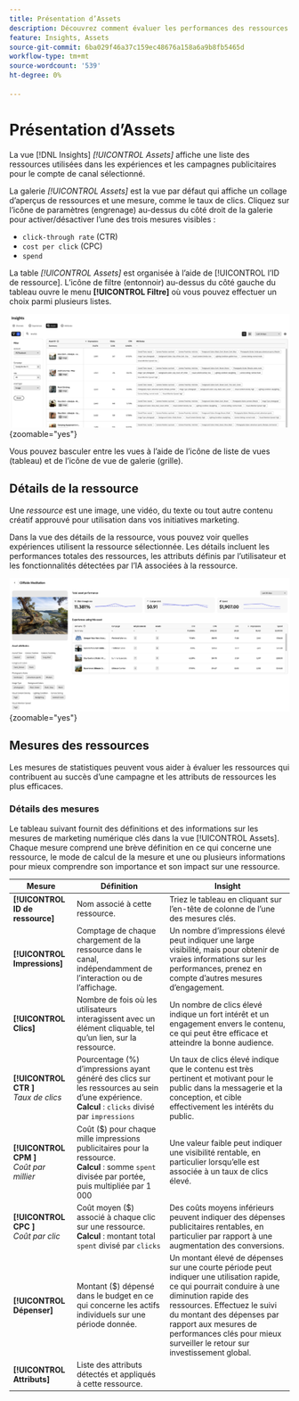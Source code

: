 ```yaml
---
title: Présentation d’Assets
description: Découvrez comment évaluer les performances des ressources dans Adobe GenStudio for Performance Marketing.
feature: Insights, Assets
source-git-commit: 6ba029f46a37c159ec48676a158a6a9b8fb5465d
workflow-type: tm+mt
source-wordcount: '539'
ht-degree: 0%

---
```


# Présentation d’Assets

La vue [!DNL Insights] _[!UICONTROL Assets]_ affiche une liste des ressources utilisées dans les expériences et les campagnes publicitaires pour le compte de canal sélectionné.

La galerie _[!UICONTROL Assets]_ est la vue par défaut qui affiche un collage d’aperçus de ressources et une mesure, comme le taux de clics. Cliquez sur l’icône de paramètres (engrenage) au-dessus du côté droit de la galerie pour activer/désactiver l’une des trois mesures visibles :

- `click-through rate` (CTR)
- `cost per click` (CPC)
- `spend`

La table _[!UICONTROL Assets]_ est organisée à l’aide de [!UICONTROL l’ID de ressource]. L’icône de filtre (entonnoir) au-dessus du côté gauche du tableau ouvre le menu **[!UICONTROL Filtre]** où vous pouvez effectuer un choix parmi plusieurs listes.

![Filtre Assets et table](/help/assets/insights-assets-filter.png){zoomable="yes"}

Vous pouvez basculer entre les vues à l’aide de l’icône de liste de vues (tableau) et de l’icône de vue de galerie (grille).

## Détails de la ressource

Une _ressource_ est une image, une vidéo, du texte ou tout autre contenu créatif approuvé pour utilisation dans vos initiatives marketing.

Dans la vue des détails de la ressource, vous pouvez voir quelles expériences utilisent la ressource sélectionnée. Les détails incluent les performances totales des ressources, les attributs définis par l’utilisateur et les fonctionnalités détectées par l’IA associées à la ressource.

![Détails de la ressource](/help/assets/insights-asset-details.png){zoomable="yes"}

## Mesures des ressources

Les mesures de statistiques peuvent vous aider à évaluer les ressources qui contribuent au succès d’une campagne et les attributs de ressources les plus efficaces.

### Détails des mesures

Le tableau suivant fournit des définitions et des informations sur les mesures de marketing numérique clés dans la vue [!UICONTROL Assets]. Chaque mesure comprend une brève définition en ce qui concerne une ressource, le mode de calcul de la mesure et une ou plusieurs informations pour mieux comprendre son importance et son impact sur une ressource.

| Mesure | Définition | Insight |
| ---------------------- | ----------------------------- | -------------------------------- |
| **[!UICONTROL ID de ressource]** | Nom associé à cette ressource. | Triez le tableau en cliquant sur l’en-tête de colonne de l’une des mesures clés. |
| **[!UICONTROL Impressions]** | Comptage de chaque chargement de la ressource dans le canal, indépendamment de l’interaction ou de l’affichage. | Un nombre d’impressions élevé peut indiquer une large visibilité, mais pour obtenir de vraies informations sur les performances, prenez en compte d’autres mesures d’engagement. |
| **[!UICONTROL Clics]** | Nombre de fois où les utilisateurs interagissent avec un élément cliquable, tel qu’un lien, sur la ressource. | Un nombre de clics élevé indique un fort intérêt et un engagement envers le contenu, ce qui peut être efficace et atteindre la bonne audience. |
| **[!UICONTROL CTR ]**<br>_Taux de clics_ | Pourcentage (%) d’impressions ayant généré des clics sur les ressources au sein d’une expérience.<br>**Calcul** : `clicks` divisé par `impressions` | Un taux de clics élevé indique que le contenu est très pertinent et motivant pour le public dans la messagerie et la conception, et cible effectivement les intérêts du public. |
| **[!UICONTROL CPM ]**<br>_Coût par millier_ | Coût ($) pour chaque mille impressions publicitaires pour la ressource.<br>**Calcul** : somme `spent` divisée par portée, puis multipliée par 1 000 | Une valeur faible peut indiquer une visibilité rentable, en particulier lorsqu’elle est associée à un taux de clics élevé. |
| **[!UICONTROL CPC ]**<br>_Coût par clic_ | Coût moyen ($) associé à chaque clic sur une ressource.<br>**Calcul** : montant total `spent` divisé par `clicks` | Des coûts moyens inférieurs peuvent indiquer des dépenses publicitaires rentables, en particulier par rapport à une augmentation des conversions. |
| **[!UICONTROL Dépenser]** | Montant ($) dépensé dans le budget en ce qui concerne les actifs individuels sur une période donnée. | Un montant élevé de dépenses sur une courte période peut indiquer une utilisation rapide, ce qui pourrait conduire à une diminution rapide des ressources. Effectuez le suivi du montant des dépenses par rapport aux mesures de performances clés pour mieux surveiller le retour sur investissement global. |
| **[!UICONTROL Attributs]** | Liste des attributs détectés et appliqués à cette ressource. | |
